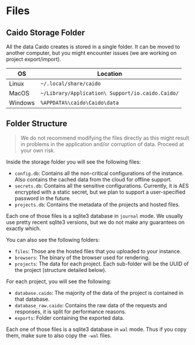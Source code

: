 # Files

## Caido Storage Folder

All the data Caido creates is stored in a single folder.
It can be moved to another computer, but you might encounter issues (we are working on project export/import).

| OS      | Location                                         |
| ------- | ------------------------------------------------ |
| Linux   | `~/.local/share/caido`                           |
| MacOS   | `~/Library/Application\ Support/io.caido.Caido/` |
| Windows | `%APPDATA%\caido\Caido\data`                     |

## Folder Structure

> We do not recommend modifying the files directly as this might result in problems in the application and/or corruption of data. Proceed at your own risk.

Inside the storage folder you will see the following files:

- `config.db`: Contains all the non-critical configurations of the instance. Also contains the cached data from the cloud for offline support.
- `secrets.db`: Contains all the sensitive configurations. Currently, it is AES encrypted with a static secret, but we plan to support a user-specified password in the future.
- `projects.db`: Contains the metadata of the projects and hosted files.

Each one of those files is a sqlite3 database in `journal` mode. We usually use pretty recent sqlite3 versions, but we do not make any guarantees on exactly which.

You can also see the following folders:

- `files`: Those are the hosted files that you uploaded to your instance.
- `browsers`: The binary of the browser used for rendering.
- `projects`: The data for each project. Each sub-folder will be the UUID of the project (structure detailed below).

For each project, you will see the following:

- `database.caido`: The majority of the data of the project is contained in that database.
- `database_raw.caido`: Contains the raw data of the requests and responses, it is split for performance reasons.
- `exports`: Folder containing the exported data.

Each one of those files is a sqlite3 database in `wal` mode. Thus if you copy them, make sure to also copy the `-wal` files.
